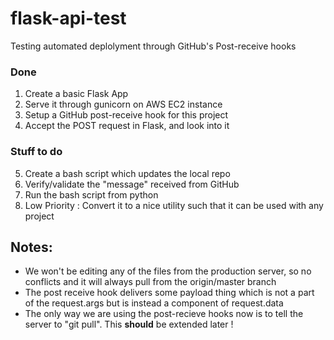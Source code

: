 # flask-api-test
Testing automated deplolyment through GitHub's Post-receive hooks



### Done 
1. Create a basic Flask App
2. Serve it through gunicorn on AWS EC2 instance
3. Setup a GitHub post-receive hook for this project
4. Accept the POST request in Flask, and look into it

### Stuff to do

5. Create a bash script which updates the local repo 
6. Verify/validate the "message" received from GitHub
7. Run the bash script from python
8. Low Priority : Convert it to a nice utility such that it can be used with any project


## Notes:
- We won't be editing any of the files from the production server, so no conflicts 
and it will always pull from the origin/master branch
- The post receive hook delivers some payload thing which is not a part of the request.args but is instead a component 
of request.data
- The only way we are using the post-recieve hooks now is to tell the server to "git pull". This __should__ be extended later !
